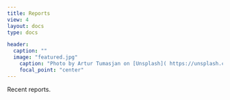 ```yaml
---
title: Reports
view: 4
layout: docs
type: docs

header:
  caption: ""
  image: "featured.jpg"
	caption: "Photo by Artur Tumasjan on [Unsplash]( https://unsplash.com/s/photos/report-uk?utm_source=unsplash&utm_medium=referral&utm_content=creditCopyText)"
	focal_point: "center"
---
```


Recent reports.

